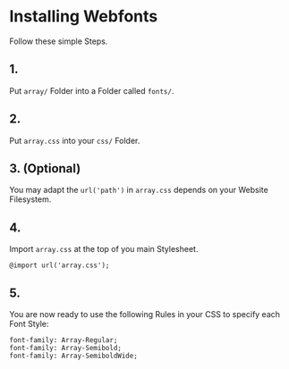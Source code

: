# Installing Webfonts
Follow these simple Steps.

## 1.
Put `array/` Folder into a Folder called `fonts/`.

## 2.
Put `array.css` into your `css/` Folder.

## 3. (Optional)
You may adapt the `url('path')` in `array.css` depends on your Website Filesystem.

## 4.
Import `array.css` at the top of you main Stylesheet.

```
@import url('array.css');
```

## 5.
You are now ready to use the following Rules in your CSS to specify each Font Style:
```
font-family: Array-Regular;
font-family: Array-Semibold;
font-family: Array-SemiboldWide;

```

